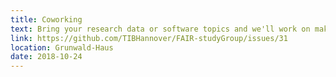 ```yaml
---
title: Coworking
text: Bring your research data or software topics and we'll work on making them FAIRer together.
link: https://github.com/TIBHannover/FAIR-studyGroup/issues/31
location: Grunwald-Haus
date: 2018-10-24
---
```


